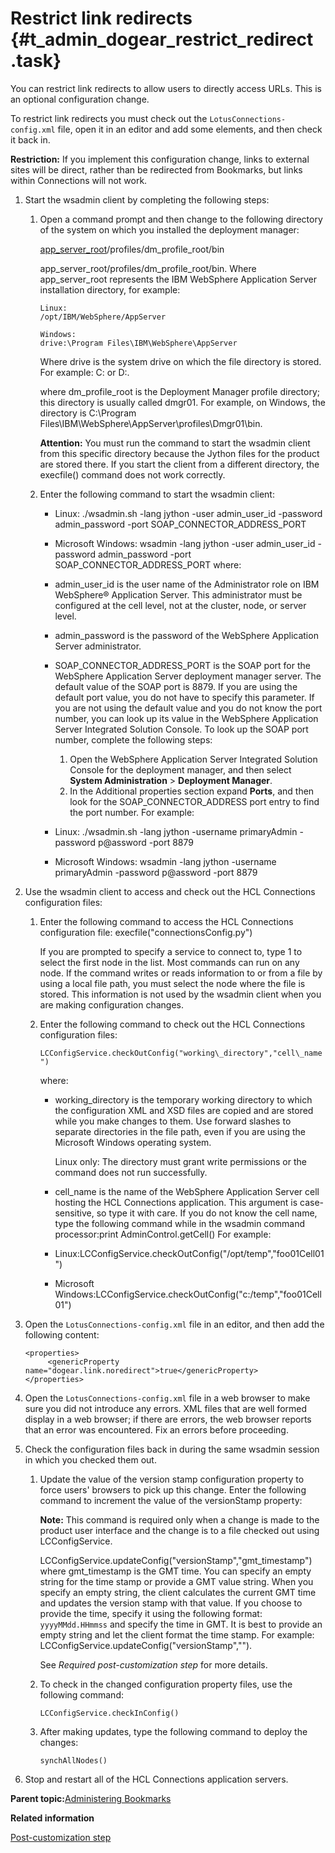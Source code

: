 # Restrict link redirects {#t_admin_dogear_restrict_redirect .task}

You can restrict link redirects to allow users to directly access URLs. This is an optional configuration change.

To restrict link redirects you must check out the `LotusConnections-config.xml` file, open it in an editor and add some elements, and then check it back in.

**Restriction:** If you implement this configuration change, links to external sites will be direct, rather than be redirected from Bookmarks, but links within Connections will not work.

1.  Start the wsadmin client by completing the following steps:

    1.  Open a command prompt and then change to the following directory of the system on which you installed the deployment manager:

        [app\_server\_root](../plan/i_ovr_r_directory_conventions.md)/profiles/dm\_profile\_root/bin

        app\_server\_root/profiles/dm\_profile\_root/bin. Where app\_server\_root represents the IBM WebSphere Application Server installation directory, for example:

        ```
        Linux:
        /opt/IBM/WebSphere/AppServer
        
        ```

        ```
        Windows:
        drive:\Program Files\IBM\WebSphere\AppServer
        
        ```

        Where drive is the system drive on which the file directory is stored. For example: C: or D:.

        where dm\_profile\_root is the Deployment Manager profile directory; this directory is usually called dmgr01. For example, on Windows, the directory is C:\\Program Files\\IBM\\WebSphere\\AppServer\\profiles\\Dmgr01\\bin.

        **Attention:** You must run the command to start the wsadmin client from this specific directory because the Jython files for the product are stored there. If you start the client from a different directory, the execfile\(\) command does not work correctly.

    2.  Enter the following command to start the wsadmin client:

        -   Linux: ./wsadmin.sh -lang jython -user admin\_user\_id -password admin\_password -port SOAP\_CONNECTOR\_ADDRESS\_PORT
        -   Microsoft Windows: wsadmin -lang jython -user admin\_user\_id -password admin\_password -port SOAP\_CONNECTOR\_ADDRESS\_PORT
        where:

        -   admin\_user\_id is the user name of the Administrator role on IBM WebSphere® Application Server. This administrator must be configured at the cell level, not at the cluster, node, or server level.
        -   admin\_password is the password of the WebSphere Application Server administrator.
        -   SOAP\_CONNECTOR\_ADDRESS\_PORT is the SOAP port for the WebSphere Application Server deployment manager server. The default value of the SOAP port is 8879. If you are using the default port value, you do not have to specify this parameter. If you are not using the default value and you do not know the port number, you can look up its value in the WebSphere Application Server Integrated Solution Console. To look up the SOAP port number, complete the following steps:
            1.  Open the WebSphere Application Server Integrated Solution Console for the deployment manager, and then select **System Administration** \> **Deployment Manager**.
            2.  In the Additional properties section expand **Ports**, and then look for the SOAP\_CONNECTOR\_ADDRESS port entry to find the port number.
        For example:

        -   Linux: ./wsadmin.sh -lang jython -username primaryAdmin -password p@assword -port 8879
        -   Microsoft Windows: wsadmin -lang jython -username primaryAdmin -password p@assword -port 8879
2.  Use the wsadmin client to access and check out the HCL Connections configuration files:

    1.  Enter the following command to access the HCL Connections configuration file: execfile\("connectionsConfig.py"\)

        If you are prompted to specify a service to connect to, type 1 to select the first node in the list. Most commands can run on any node. If the command writes or reads information to or from a file by using a local file path, you must select the node where the file is stored. This information is not used by the wsadmin client when you are making configuration changes.

    2.  Enter the following command to check out the HCL Connections configuration files:

        `LCConfigService.checkOutConfig("working\_directory","cell\_name")`

        where:

        -   working\_directory is the temporary working directory to which the configuration XML and XSD files are copied and are stored while you make changes to them. Use forward slashes to separate directories in the file path, even if you are using the Microsoft Windows operating system.

            Linux only: The directory must grant write permissions or the command does not run successfully.

        -   cell\_name is the name of the WebSphere Application Server cell hosting the HCL Connections application. This argument is case-sensitive, so type it with care. If you do not know the cell name, type the following command while in the wsadmin command processor:print AdminControl.getCell\(\)
        For example:

        -   Linux:LCConfigService.checkOutConfig\("/opt/temp","foo01Cell01"\)
        -   Microsoft Windows:LCConfigService.checkOutConfig\("c:/temp","foo01Cell01"\)
3.  Open the `LotusConnections-config.xml` file in an editor, and then add the following content:

    ```
    <properties>
    	 <genericProperty name="dogear.link.noredirect">true</genericProperty>
    </properties>
    ```

4.  Open the `LotusConnections-config.xml` file in a web browser to make sure you did not introduce any errors. XML files that are well formed display in a web browser; if there are errors, the web browser reports that an error was encountered. Fix an errors before proceeding.

5.  Check the configuration files back in during the same wsadmin session in which you checked them out.

    1.  Update the value of the version stamp configuration property to force users' browsers to pick up this change. Enter the following command to increment the value of the versionStamp property:

        **Note:** This command is required only when a change is made to the product user interface and the change is to a file checked out using LCConfigService.

        LCConfigService.updateConfig\("versionStamp","gmt\_timestamp"\) where gmt\_timestamp is the GMT time. You can specify an empty string for the time stamp or provide a GMT value string. When you specify an empty string, the client calculates the current GMT time and updates the version stamp with that value. If you choose to provide the time, specify it using the following format: `yyyyMMdd.HHmmss` and specify the time in GMT. It is best to provide an empty string and let the client format the time stamp. For example: LCConfigService.updateConfig\("versionStamp",""\).

        See *Required post-customization step* for more details.

    2.  To check in the changed configuration property files, use the following command:

        ```
        LCConfigService.checkInConfig()
        ```

    3.  After making updates, type the following command to deploy the changes:

        ```
        synchAllNodes()
        ```

6.  Stop and restart all of the HCL Connections application servers.


**Parent topic:**[Administering Bookmarks](../admin/c_admin_dogerar_intro.md)

**Related information**  


[Post-customization step](../customize/t_admin_common_customize_postreq.md)

